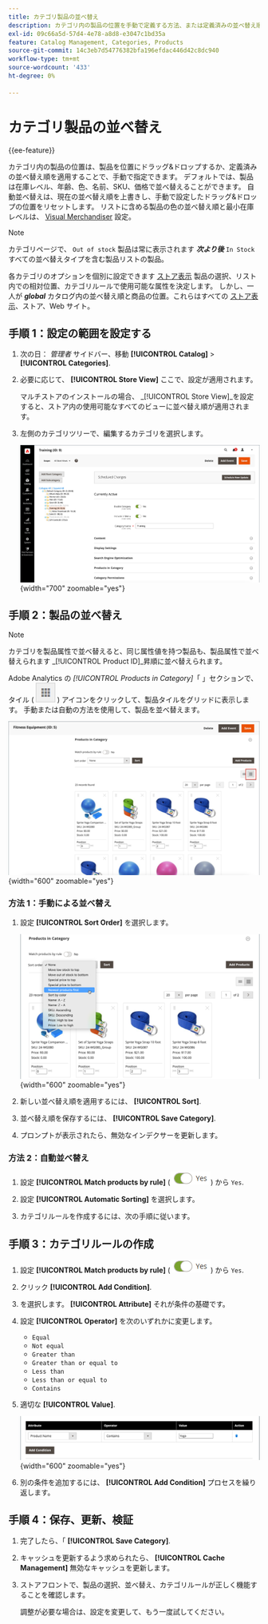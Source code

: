 ```yaml
---
title: カテゴリ製品の並べ替え
description: カテゴリ内の製品の位置を手動で定義する方法、または定義済みの並べ替え順を適用する方法について説明します。
exl-id: 09c66a5d-57d4-4e78-a8d8-e3047c1bd35a
feature: Catalog Management, Categories, Products
source-git-commit: 14c3eb7d54776382bfa196efdac446d42c8dc940
workflow-type: tm+mt
source-wordcount: '433'
ht-degree: 0%

---
```


# カテゴリ製品の並べ替え

{{ee-feature}}

カテゴリ内の製品の位置は、製品を位置にドラッグ&amp;ドロップするか、定義済みの並べ替え順を適用することで、手動で指定できます。 デフォルトでは、製品は在庫レベル、年齢、色、名前、SKU、価格で並べ替えることができます。 自動並べ替えは、現在の並べ替え順を上書きし、手動で設定したドラッグ&amp;ドロップの位置をリセットします。 リストに含める製品の色の並べ替え順と最小在庫レベルは、 [Visual Merchandiser](../configuration-reference/catalog/visual-merchandiser.md) 設定。

>[!NOTE]
>
>カテゴリページで、 `Out of stock` 製品は常に表示されます **_次より後_** `In Stock` すべての並べ替えタイプを含む製品リストの製品。

各カテゴリのオプションを個別に設定できます [ストア表示](../stores-purchase/stores.md#add-stores) 製品の選択、リスト内での相対位置、カテゴリルールで使用可能な属性を決定します。 しかし、一人が **_global_** カタログ内の並べ替え順と商品の位置。これらはすべての [ストア表示](../stores-purchase/store-views.md)、ストア、Web サイト。

## 手順 1：設定の範囲を設定する

1. 次の日： _管理者_ サイドバー、移動 **[!UICONTROL Catalog]** > **[!UICONTROL Categories]**.

1. 必要に応じて、 **[!UICONTROL Store View]** ここで、設定が適用されます。

   マルチストアのインストールの場合、 _[!UICONTROL Store View]_を設定すると、ストア内の使用可能なすべてのビューに並べ替え順が適用されます。

1. 左側のカテゴリツリーで、編集するカテゴリを選択します。

   ![カテゴリツリー](./assets/category-selected.png){width="700" zoomable="yes"}

## 手順 2：製品の並べ替え

>[!NOTE]
>
>カテゴリを製品属性で並べ替えると、同じ属性値を持つ製品も、製品属性で並べ替えられます _[!UICONTROL Product ID]_昇順に並べ替えられます。

Adobe Analytics の _[!UICONTROL Products in Category]_「 」セクションで、タイル ( ![タイルを表示](../assets/icon-view-tiles.png) ) アイコンをクリックして、製品タイルをグリッドに表示します。 手動または自動の方法を使用して、製品を並べ替えます。

![製品タイル](./assets/category-products-tiles.png){width="600" zoomable="yes"}

### 方法 1：手動による並べ替え

1. 設定 **[!UICONTROL Sort Order]** を選択します。

   ![並べ替え順](./assets/category-edit-sort-order.png){width="600" zoomable="yes"}

1. 新しい並べ替え順を適用するには、 **[!UICONTROL Sort]**.

1. 並べ替え順を保存するには、 **[!UICONTROL Save Category]**.

1. プロンプトが表示されたら、無効なインデクサーを更新します。

### 方法 2：自動並べ替え

1. 設定 **[!UICONTROL Match products by rule]** (![はいを切り替え](../assets/toggle-yes.png)) から `Yes`.


1. 設定 **[!UICONTROL Automatic Sorting]** を選択します。

1. カテゴリルールを作成するには、次の手順に従います。

## 手順 3：カテゴリルールの作成

1. 設定 **[!UICONTROL Match products by rule]** (![はいを切り替え](../assets/toggle-yes.png)) から `Yes`.

1. クリック **[!UICONTROL Add Condition]**.

1. を選択します。 **[!UICONTROL Attribute]** それが条件の基礎です。

1. 設定 **[!UICONTROL Operator]** を次のいずれかに変更します。

   - `Equal`
   - `Not equal`
   - `Greater than`
   - `Greater than or equal to`
   - `Less than`
   - `Less than or equal to`
   - `Contains`

1. 適切な **[!UICONTROL Value]**.

   ![カテゴリ条件](./assets/category-rule-create.png){width="600" zoomable="yes"}

1. 別の条件を追加するには、 **[!UICONTROL Add Condition]** プロセスを繰り返します。

## 手順 4：保存、更新、検証

1. 完了したら、「 **[!UICONTROL Save Category]**.

1. キャッシュを更新するよう求められたら、 **[!UICONTROL Cache Management]** 無効なキャッシュを更新します。

1. ストアフロントで、製品の選択、並べ替え、カテゴリルールが正しく機能することを確認します。

   調整が必要な場合は、設定を変更して、もう一度試してください。
